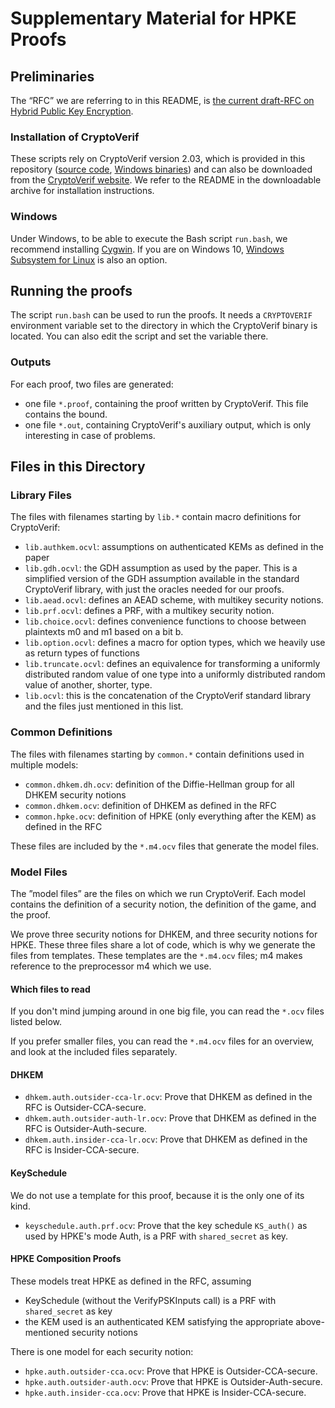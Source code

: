 # Supplementary Material for HPKE Proofs

## Preliminaries

The “RFC” we are referring to in this README, is
[the current draft-RFC on Hybrid Public Key Encryption](https://www.ietf.org/id/draft-irtf-cfrg-hpke-05.html).

### Installation of CryptoVerif

These scripts rely on CryptoVerif version 2.03, which is provided in
this repository ([source code](cryptoverif2.03.tar.gz),
[Windows binaries](cryptoverifbin2.03.zip)) and can also be downloaded
from the [CryptoVerif website](https://cryptoverif.inria.fr).
We refer to the README in the downloadable archive for installation
instructions.

### Windows

Under Windows, to be able to execute the Bash script `run.bash`, we
recommend installing [Cygwin](https://cygwin.com/). If you are on
Windows 10, [Windows Subsystem for Linux](https://docs.microsoft.com/en-us/windows/wsl/install-win10)
is also an option.

## Running the proofs

The script `run.bash` can be used to run the proofs. It needs a
`CRYPTOVERIF` environment variable set to the directory in which
the CryptoVerif binary is located. You can also edit the script and
set the variable there.

### Outputs

For each proof, two files are generated:
- one file `*.proof`, containing the proof written by CryptoVerif.
  This file contains the bound.
- one file `*.out`, containing CryptoVerif's auxiliary output, which
  is only interesting in case of problems.

## Files in this Directory

### Library Files

The files with filenames starting by `lib.*` contain macro definitions
for CryptoVerif:

- `lib.authkem.ocvl`: assumptions on authenticated KEMs as defined
  in the paper
- `lib.gdh.ocvl`: the GDH assumption as used by the paper. This is a
  simplified version of the GDH assumption available in the standard
  CryptoVerif library, with just the oracles needed for our proofs.
- `lib.aead.ocvl`: defines an AEAD scheme, with multikey security notions.
- `lib.prf.ocvl`: defines a PRF, with a multikey security notion.
- `lib.choice.ocvl`: defines convenience functions to choose between
  plaintexts m0 and m1 based on a bit b.
- `lib.option.ocvl`: defines a macro for option types, which we heavily
  use as return types of functions
- `lib.truncate.ocvl`: defines an equivalence for transforming a
  uniformly distributed random value of one type into a uniformly
  distributed random value of another, shorter, type.
- `lib.ocvl`: this is the concatenation of the CryptoVerif standard
  library and the files just mentioned in this list.

### Common Definitions

The files with filenames starting by `common.*` contain definitions
used in multiple models:

- `common.dhkem.dh.ocv`: definition of the Diffie-Hellman group for
  all DHKEM security notions
- `common.dhkem.ocv`: definition of DHKEM as defined in the RFC
- `common.hpke.ocv`: definition of HPKE (only everything after the KEM)
  as defined in the RFC

These files are included by the `*.m4.ocv` files that generate the model files.

### Model Files

The ”model files” are the files on which we run CryptoVerif. Each model
contains the definition of a security notion, the definition of the
game, and the proof.

We prove three security notions for DHKEM, and three security notions
for HPKE. These three files share a lot of code, which is why we generate
the files from templates. These templates are the `*.m4.ocv` files; m4
makes reference to the preprocessor m4 which we use.

#### Which files to read

If you don't mind jumping around in one big file, you can read the
`*.ocv` files listed below.

If you prefer smaller files, you can read the `*.m4.ocv` files for
an overview, and look at the included files separately.

#### DHKEM

- `dhkem.auth.outsider-cca-lr.ocv`: Prove that DHKEM as defined in the
  RFC is Outsider-CCA-secure.
- `dhkem.auth.outsider-auth-lr.ocv`: Prove that DHKEM as defined in the
  RFC is Outsider-Auth-secure.
- `dhkem.auth.insider-cca-lr.ocv`: Prove that DHKEM as defined in the
  RFC is Insider-CCA-secure.

#### KeySchedule

We do not use a template for this proof, because it is the only one of
its kind.

- `keyschedule.auth.prf.ocv`: Prove that the key schedule `KS_auth()` as
  used by HPKE's mode Auth, is a PRF with `shared_secret` as key.

#### HPKE Composition Proofs

These models treat HPKE as defined in the RFC, assuming
- KeySchedule (without the VerifyPSKInputs call) is a PRF with
  `shared_secret` as key
- the KEM used is an authenticated KEM satisfying the appropriate
  above-mentioned security notions

There is one model for each security notion:

- `hpke.auth.outsider-cca.ocv`: Prove that HPKE is Outsider-CCA-secure.
- `hpke.auth.outsider-auth.ocv`: Prove that HPKE is Outsider-Auth-secure.
- `hpke.auth.insider-cca.ocv`: Prove that HPKE is Insider-CCA-secure.
